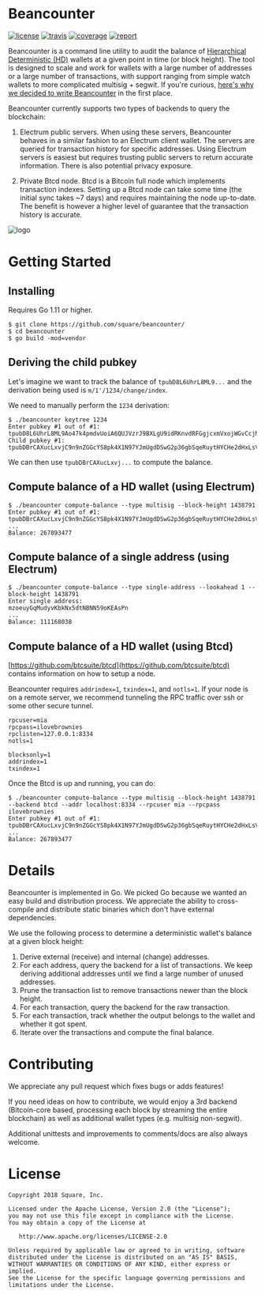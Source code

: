 Beancounter
==========

[![license](http://img.shields.io/badge/license-apache_2.0-blue.svg?style=flat)](https://raw.githubusercontent.com/square/beancounter/master/LICENSE) [![travis](https://img.shields.io/travis/com/square/beancounter.svg?maxAge=3600&logo=travis&label=travis)](https://travis-ci.com/square/beancounter)
[![coverage](https://coveralls.io/repos/github/square/beancounter/badge.svg?branch=master)](https://coveralls.io/r/square/beancounter) [![report](https://goreportcard.com/badge/github.com/square/beancounter)](https://goreportcard.com/report/github.com/square/beancounter)

Beancounter is a command line utility to audit the balance of [Hierarchical Deterministic (HD)][bip32] wallets at a given point in time (or block height). The tool is designed to scale and work for wallets with a large number of addresses or a large number of transactions, with support ranging from simple watch wallets to more complicated multisig + segwit. If you're curious, [here's why we decided to write Beancounter](WHY.md) in the first place.

Beancounter currently supports two types of backends to query the blockchain:
1. Electrum public servers. When using these servers, Beancounter behaves in a similar fashion to an Electrum client wallet. The servers are queried for transaction history for specific addresses. Using Electrum servers is easiest but requires trusting public servers to return accurate information. There is also potential privacy exposure.

2. Private Btcd node. Btcd is a Bitcoin full node which implements transaction indexes. Setting up a Btcd node can take some time (the initial sync takes ~7 days) and requires maintaining the node up-to-date. The benefit is however a higher level of guarantee that the transaction history is accurate.

![logo](https://raw.githubusercontent.com/square/beancounter/master/coffee.jpg)

[bip32]: https://github.com/bitcoin/bips/blob/master/bip-0032.mediawiki

Getting Started
===============

Installing
----------
Requires Go 1.11 or higher.

```
$ git clone https://github.com/square/beancounter/
$ cd beancounter
$ go build -mod=vendor
```

Deriving the child pubkey
-------------------------
Let's imagine we want to track the balance of `tpubD8L6UhrL8ML9...` and the derivation being used is `m/1'/1234/change/index`.

We need to manually perform the `1234` derivation:

```
$ ./beancounter keytree 1234
Enter pubkey #1 out of #1:
tpubD8L6UhrL8ML9Ao47k4pmdvUoiA6QUJVzrJ9BXLgU9idRKnvdRFGgjcxmVxojWGvCcjMi6QWCp8uMpCwWdSFRDNJ7utizxLy27sVWXQT4Jz7
Child pubkey #1: tpubDBrCAXucLxvjC9n9nZGGcYS8pk4X1N97YJmUgdDSwG2p36gbSqeRuytHYCHe2dHxLsV2EchX9ePaFdRwp7cNLrSpnr3PsoPLUQqbvLBDWvh
```

We can then use `tpubDBrCAXucLxvj...` to compute the balance.

Compute balance of a HD wallet (using Electrum)
-----------------------------------------------
```
$ ./beancounter compute-balance --type multisig --block-height 1438791
Enter pubkey #1 out of #1:
tpubDBrCAXucLxvjC9n9nZGGcYS8pk4X1N97YJmUgdDSwG2p36gbSqeRuytHYCHe2dHxLsV2EchX9ePaFdRwp7cNLrSpnr3PsoPLUQqbvLBDWvh
...
Balance: 267893477
```

Compute balance of a single address (using Electrum)
----------------------------------------------------
```
$ ./beancounter compute-balance --type single-address --lookahead 1 --block-height 1438791
Enter single address:
mzoeuyGqMudyvKbkNx5dtNBNN59oKEAsPn
...
Balance: 111168038
```

Compute balance of a HD wallet (using Btcd)
-------------------------------------------

[https://github.com/btcsuite/btcd](https://github.com/btcsuite/btcd) contains information on how to setup a node.

Beancounter requires `addrindex=1`, `txindex=1`, and `notls=1`. If your node is on a remote server,
we recommend tunneling the RPC traffic over ssh or some other secure tunnel.

```
rpcuser=mia
rpcpass=ilovebrownies
rpclisten=127.0.0.1:8334
notls=1

blocksonly=1
addrindex=1
txindex=1
```

Once the Btcd is up and running, you can do:
```
$ ./beancounter compute-balance --type multisig --block-height 1438791 --backend btcd --addr localhost:8334 --rpcuser mia --rpcpass ilovebrownies
Enter pubkey #1 out of #1:
tpubDBrCAXucLxvjC9n9nZGGcYS8pk4X1N97YJmUgdDSwG2p36gbSqeRuytHYCHe2dHxLsV2EchX9ePaFdRwp7cNLrSpnr3PsoPLUQqbvLBDWvh
...
Balance: 267893477
```

Details
=======

Beancounter is implemented in Go. We picked Go because we wanted an easy build and distribution process. We appreciate the ability to cross-compile and distribute static binaries which don't have external dependencies.

We use the following process to determine a deterministic wallet's balance at a given block height:

1. Derive external (receive) and internal (change) addresses.
2. For each address, query the backend for a list of transactions. We keep deriving additional addresses until we find a large number of unused addresses.
3. Prune the transaction list to remove transactions newer than the block height.
4. For each transaction, query the backend for the raw transaction.
5. For each transaction, track whether the output belongs to the wallet and whether
   it got spent.
6. Iterate over the transactions and compute the final balance.

Contributing
============

We appreciate any pull request which fixes bugs or adds features!

If you need ideas on how to contribute, we would enjoy a 3rd backend (Bitcoin-core based, processing
each block by streaming the entire blockchain) as well as additional wallet types (e.g. multisig non-segwit).

Additional unittests and improvements to comments/docs are also always welcome.

License
=======

    Copyright 2018 Square, Inc.

    Licensed under the Apache License, Version 2.0 (the "License");
    you may not use this file except in compliance with the License.
    You may obtain a copy of the License at

       http://www.apache.org/licenses/LICENSE-2.0

    Unless required by applicable law or agreed to in writing, software
    distributed under the License is distributed on an "AS IS" BASIS,
    WITHOUT WARRANTIES OR CONDITIONS OF ANY KIND, either express or implied.
    See the License for the specific language governing permissions and
    limitations under the License.
